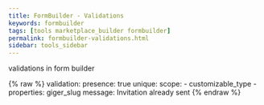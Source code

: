 ```yaml
---
title: FormBuilder - Validations
keywords: formbuilder
tags: [tools marketplace_builder formbuilder]
permalink: formbuilder-validations.html
sidebar: tools_sidebar
---
```


validations in form builder

{% raw %}
    validation:
      presence: true
      unique:
        scope:
          - customizable_type
          - properties: giger_slug
        message: Invitation already sent
{% endraw %}